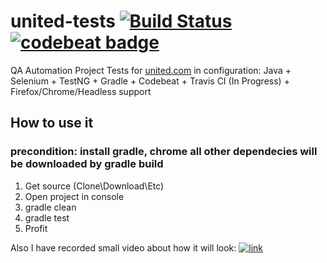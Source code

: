 # united-tests [![Build Status](https://travis-ci.org/kyxap/united-tests.svg?branch=master)](https://travis-ci.org/kyxap/united-tests) [![codebeat badge](https://codebeat.co/badges/5fda7f89-219e-47f6-9e94-c04f30ed66d7)](https://codebeat.co/projects/github-com-kyxap-united-tests-master)

QA Automation Project Tests for [united.com](http://united.com/ual/en/us/) in configuration:
Java + Selenium + TestNG + Gradle + Codebeat + Travis CI (In Progress) + Firefox/Chrome/Headless support

## How to use it
### precondition: install gradle, chrome all other dependecies will be downloaded by gradle build

1. Get source (Clone\Download\Etc)
2. Open project in console
3. gradle clean
4. gradle test
5. Profit

Also I have recorded small video about how it will look:
[![link](https://content.screencast.com/users/kyxap/folders/Jing/media/b913f9c2-9fd9-41bb-8322-7b9048bb6046/00000021.png)](https://screencast.com/t/Gcb25sztx1Kl)
